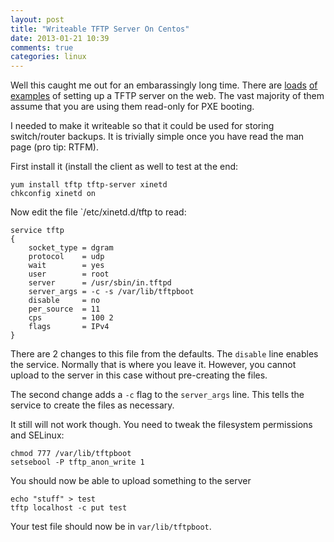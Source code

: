 ```yaml
---
layout: post
title: "Writeable TFTP Server On Centos"
date: 2013-01-21 10:39
comments: true
categories: linux
---
```

Well this caught me out for an embarassingly long time. There are [loads](http://blog.penumbra.be/tag/tftp/) [of](http://www.question-defense.com/2008/11/13/linux-setup-tftp-server-on-centos) [examples](http://wiki.centos.org/EdHeron/PXESetup) of setting up a TFTP server on the web. The vast majority of them assume that you are using them read-only for PXE booting.

I needed to make it writeable so that it could be used for storing switch/router backups. It is trivially simple once you have read the man page (pro tip: RTFM).

First install it (install the client as well to test at the end:

```
yum install tftp tftp-server xinetd
chkconfig xinetd on
```

Now edit the file `/etc/xinetd.d/tftp to read:

```
service tftp
{
    socket_type = dgram
    protocol    = udp
    wait        = yes
    user        = root
    server      = /usr/sbin/in.tftpd
    server_args = -c -s /var/lib/tftpboot
    disable     = no
    per_source  = 11
    cps         = 100 2
    flags       = IPv4
}
```

There are 2 changes to this file from the defaults. The `disable` line enables the service. Normally that is where you leave it. However, you cannot upload to the server in this case without pre-creating the files.

The second change adds a `-c` flag to the `server_args` line. This tells the service to create the files as necessary.

It still will not work though. You need to tweak the filesystem permissions and SELinux:

```
chmod 777 /var/lib/tftpboot
setsebool -P tftp_anon_write 1
```

You should now be able to upload something to the server

```
echo "stuff" > test
tftp localhost -c put test
```

Your test file should now be in `var/lib/tftpboot`.